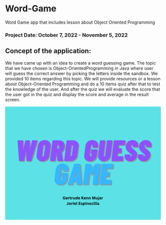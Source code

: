 # Word-Game
Word Game app that includes lesson about Object Oriented Programming
### Project Date: October 7, 2022 - November 5, 2022
## Concept of the application:
We have came up with an idea to create a word guessing game. The topic that we have chosen is Object-OrientedProgramming in Java where user will guess the correct answer by picking the letters inside the sandbox. We provided 10 items regarding this topic. We will provide resources or a lesson about Object-Oriented Programming and do a 10 items quiz after that to test the knowledge of the user. And after the quiz we will evaluate the score that the user got in the quiz and display the score and average in the result screen.

![](Pictures/Title.png)
